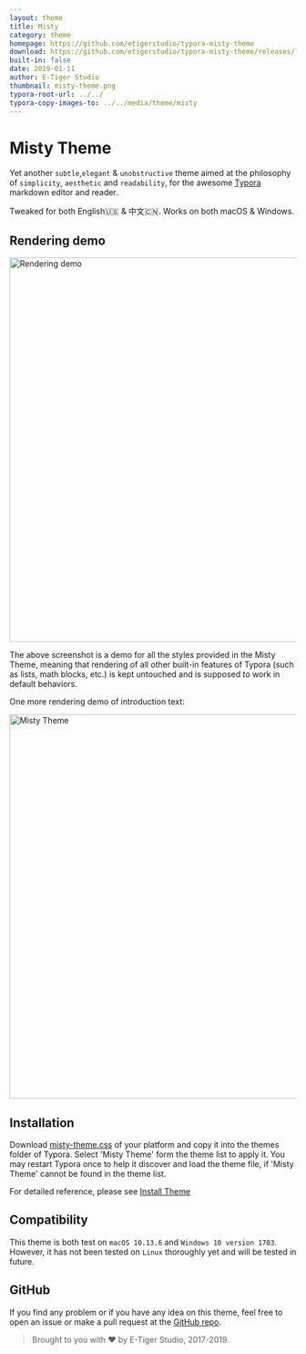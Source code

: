 ```yaml
---
layout: theme
title: Misty
category: theme
homepage: https://github.com/etigerstudio/typora-misty-theme
download: https://github.com/etigerstudio/typora-misty-theme/releases/latest
built-in: false
date: 2019-01-11
author: E-Tiger Studio
thumbnail: misty-theme.png
typora-root-url: ../../
typora-copy-images-to: ../../media/theme/misty
---
```


# Misty Theme

Yet another `subtle`,`elegant` & `unobstructive` theme aimed at the philosophy of `simplicity`, `aesthetic` and `readability`, for the awesome [Typora](https://typora.io/) markdown editor and reader.

Tweaked for both English🇺🇸 & 中文🇨🇳. Works on both macOS & Windows.

## Rendering demo

<img src="/media/theme/misty/rendering-demo.png" alt="Rendering demo" width="674"/>

The above screenshot is a demo for all the styles provided in the Misty Theme, meaning that rendering of all other built-in features of Typora (such as lists, math blocks, etc.) is kept untouched and is supposed to work in default behaviors.

One more rendering demo of introduction text:

<img src="/media/theme/misty/misty-theme.png" alt="Misty Theme" width="674"/>

## Installation

Download [misty-theme.css](https://github.com/etigerstudio/typora-misty-theme/releases/latest) of your platform and copy it into the themes folder of Typora. Select 'Misty Theme' form the theme list to apply it. You may restart Typora once to help it discover and load the theme file, if 'Misty Theme' cannot be found in the theme list.

For detailed reference, please see [Install Theme](https://theme.typora.io/doc/Install-Theme/)

## Compatibility

This theme is both test on `macOS 10.13.6` and `Windows 10 version 1703`. However, it has not been tested on `Linux` thoroughly yet and will be tested in future. 

## GitHub

If you find any problem or if you have any idea on this theme, feel free to open an issue or make a pull request at the [GitHub repo](https://github.com/etigerstudio/typora-misty-theme).

> Brought to you with ❤️ by E-Tiger Studio, 2017-2019.
